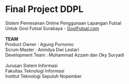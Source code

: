 # Final Project DDPL
Sistem Pemesanan Online Penggunaan Lapangan Futsal<br/>
Untuk Gool Futsal Surabaya - <a href="http://www.goolfutsal.com">GoolFutsal.com</a><br/>
<br/>
<b>TEAM</b><br/>
Product Owner : Agung Purnomo<br/>
Scrum Master : Anindya Dwi Lestari<br/>
Development Team : Muhammad Azzam dan Oky Suryadi<br>
<br/>
Jurusan Sistem Informasi<br>
Fakultas Teknologi Informasi<br>
Institut Teknologi Sepuluh Nopember
